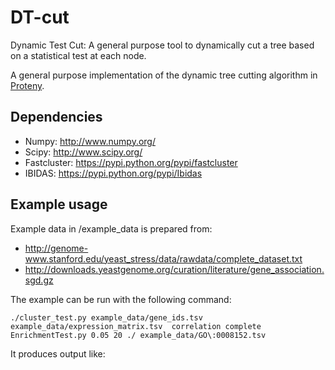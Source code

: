 DT-cut
======

Dynamic Test Cut: A general purpose tool to dynamically cut a tree based on a statistical test at each node.

A general purpose implementation of the dynamic tree cutting algorithm in [Proteny](https://github.com/thiesgehrmann/proteny#proteny).

## Dependencies

* Numpy: http://www.numpy.org/
* Scipy: http://www.scipy.org/
* Fastcluster: https://pypi.python.org/pypi/fastcluster
* IBIDAS: https://pypi.python.org/pypi/Ibidas

## Example usage

Example data in /example_data is prepared from:

* http://genome-www.stanford.edu/yeast_stress/data/rawdata/complete_dataset.txt
* http://downloads.yeastgenome.org/curation/literature/gene_association.sgd.gz

The example can be run with the following command:
```
./cluster_test.py example_data/gene_ids.tsv example_data/expression_matrix.tsv  correlation complete EnrichmentTest.py 0.05 20 ./ example_data/GO\:0008152.tsv
```

It produces output like:


